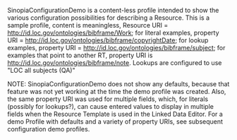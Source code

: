 SinopiaConfigurationDemo is a content-less profile intended to show the various configuration possibilities for describing a Resource. This is a sample profile, content is meaningless, Resource URI = http://id.loc.gov/ontologies/bibframe/Work; for literal examples, property URI = http://id.loc.gov/ontologies/bibframe/copyrightDate; for lookup examples, property URI = http://id.loc.gov/ontologies/bibframe/subject; for examples that point to another RT, property URI is http://id.loc.gov/ontologies/bibframe/note. Lookups are configured to use "LOC all subjects (QA)"

NOTE: SinopiaConfigurationDemo does not show any defaults, because that feature was not yet working at the time the demo profile was created. Also, the same property URI was used for multiple fields, which, for literals (possibly for lookups?), can cause entered values to display in multiple fields when the Resource Template is used in the Linked Data Editor. For a demo Profile with defaults and a variety of property URIs, see subsequent configuration demo profiles.
